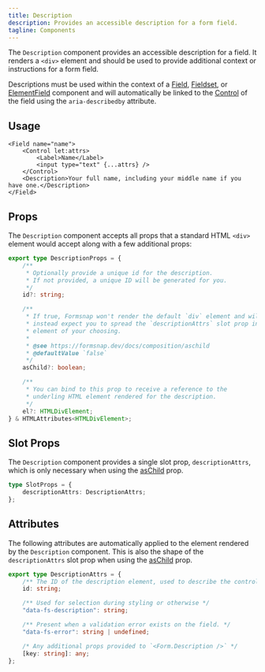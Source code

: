 ```yaml
---
title: Description
description: Provides an accessible description for a form field.
tagline: Components
---
```


The `Description` component provides an accessible description for a field. It renders a `<div>` element and should be used to provide additional context or instructions for a form field.

Descriptions must be used within the context of a [Field](/docs/components/field), [Fieldset](/docs/components/fieldset), or [ElementField](/docs/components/element-field) component and will automatically be linked to the [Control](/docs/components/control) of the field using the `aria-describedby` attribute.

## Usage

```svelte {6-8}
<Field name="name">
	<Control let:attrs>
		<Label>Name</Label>
		<input type="text" {...attrs} />
	</Control>
	<Description>Your full name, including your middle name if you have one.</Description>
</Field>
```

## Props

The `Description` component accepts all props that a standard HTML `<div>` element would accept along with a few additional props:

```ts
export type DescriptionProps = {
	/**
	 * Optionally provide a unique id for the description.
	 * If not provided, a unique ID will be generated for you.
	 */
	id?: string;

	/**
	 * If true, Formsnap won't render the default `div` element and will
	 * instead expect you to spread the `descriptionAttrs` slot prop into an
	 * element of your choosing.
	 *
	 * @see https://formsnap.dev/docs/composition/aschild
	 * @defaultValue `false`
	 */
	asChild?: boolean;

	/**
	 * You can bind to this prop to receive a reference to the
	 * underling HTML element rendered for the description.
	 */
	el?: HTMLDivElement;
} & HTMLAttributes<HTMLDivElement>;
```

## Slot Props

The `Description` component provides a single slot prop, `descriptionAttrs`, which is only necessary when using the [asChild](/docs/composition/aschild) prop.

```ts
type SlotProps = {
	descriptionAttrs: DescriptionAttrs;
};
```

## Attributes

The following attributes are automatically applied to the element rendered by the `Description` component. This is also the shape of the `descriptionAttrs` slot prop when using the [asChild](/docs/composition/aschild) prop.

```ts
export type DescriptionAttrs = {
	/** The ID of the description element, used to describe the control. */
	id: string;

	/** Used for selection during styling or otherwise */
	"data-fs-description": string;

	/** Present when a validation error exists on the field. */
	"data-fs-error": string | undefined;

	/* Any additional props provided to `<Form.Description />` */
	[key: string]: any;
};
```
